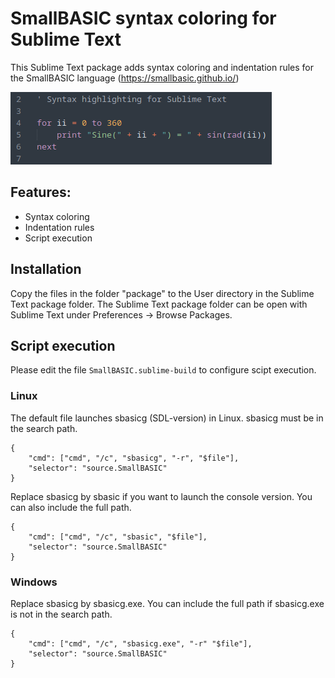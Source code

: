 # SmallBASIC syntax coloring for Sublime Text

This Sublime Text package adds syntax coloring and indentation rules for the SmallBASIC language (https://smallbasic.github.io/)

![Example](https://github.com/Joe7M/smallbasic.sublimetext.syntaxcoloring/blob/main/screenshot.png)

## Features:

- Syntax coloring
- Indentation rules
- Script execution

## Installation

Copy the files in the folder "package" to the User directory in the Sublime Text package folder. The Sublime Text package folder can be open with Sublime Text under Preferences -> Browse Packages.

## Script execution

Please edit the file `SmallBASIC.sublime-build` to configure scipt execution.

### Linux 

The default file launches sbasicg (SDL-version) in Linux. sbasicg must be in the search path.

```
{
	"cmd": ["cmd", "/c", "sbasicg", "-r", "$file"],
	"selector": "source.SmallBASIC"
}
```

Replace sbasicg by sbasic if you want to launch the console version. You can also include the full path.

```
{
	"cmd": ["cmd", "/c", "sbasic", "$file"],
	"selector": "source.SmallBASIC"
}
```

### Windows

Replace sbasicg by sbasicg.exe. You can include the full path if sbasicg.exe is not in the search path.

```
{
	"cmd": ["cmd", "/c", "sbasicg.exe", "-r" "$file"],
	"selector": "source.SmallBASIC"
}
```
